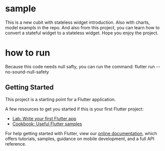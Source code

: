 # sample

This is a new cubit with stateless widget introduction.
Also with charts, model exampls in the repo.
And also from this project, you can learn how to convert a stateful widget to a stateless widget.
Hope you enjoy the project.

# how to run
Because this code needs null safty, you can run the command: flutter run --no-sound-null-safety
## Getting Started

This project is a starting point for a Flutter application.

A few resources to get you started if this is your first Flutter project:

- [Lab: Write your first Flutter app](https://flutter.dev/docs/get-started/codelab)
- [Cookbook: Useful Flutter samples](https://flutter.dev/docs/cookbook)

For help getting started with Flutter, view our
[online documentation](https://flutter.dev/docs), which offers tutorials,
samples, guidance on mobile development, and a full API reference.
